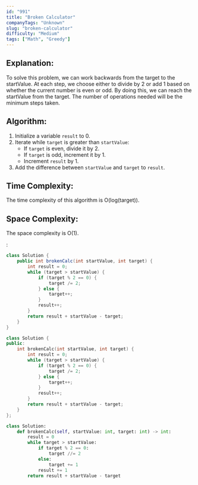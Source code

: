 ```yaml
---
id: "991"
title: "Broken Calculator"
companyTags: "Unknown"
slug: "broken-calculator"
difficulty: "Medium"
tags: ["Math", "Greedy"]
---
```


## Explanation:
To solve this problem, we can work backwards from the target to the startValue. At each step, we choose either to divide by 2 or add 1 based on whether the current number is even or odd. By doing this, we can reach the startValue from the target. The number of operations needed will be the minimum steps taken.

## Algorithm:
1. Initialize a variable `result` to 0.
2. Iterate while `target` is greater than `startValue`:
   - If `target` is even, divide it by 2.
   - If `target` is odd, increment it by 1.
   - Increment `result` by 1.
3. Add the difference between `startValue` and `target` to `result`.

## Time Complexity:
The time complexity of this algorithm is O(log(target)).

## Space Complexity:
The space complexity is O(1).

:

```java
class Solution {
    public int brokenCalc(int startValue, int target) {
        int result = 0;
        while (target > startValue) {
            if (target % 2 == 0) {
                target /= 2;
            } else {
                target++;
            }
            result++;
        }
        return result + startValue - target;
    }
}
```

```cpp
class Solution {
public:
    int brokenCalc(int startValue, int target) {
        int result = 0;
        while (target > startValue) {
            if (target % 2 == 0) {
                target /= 2;
            } else {
                target++;
            }
            result++;
        }
        return result + startValue - target;
    }
};
```

```python
class Solution:
    def brokenCalc(self, startValue: int, target: int) -> int:
        result = 0
        while target > startValue:
            if target % 2 == 0:
                target //= 2
            else:
                target += 1
            result += 1
        return result + startValue - target
```